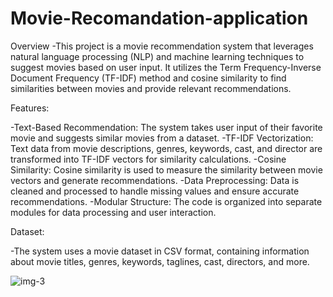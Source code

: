 # Movie-Recomandation-application

Overview
-This project is a movie recommendation system that leverages natural language processing (NLP) and machine learning techniques to suggest movies based on user input. It utilizes the Term Frequency-Inverse Document Frequency (TF-IDF) method and cosine similarity to find similarities between movies and provide relevant recommendations.

Features:

-Text-Based Recommendation: The system takes user input of their favorite movie and suggests similar movies from a dataset.
-TF-IDF Vectorization: Text data from movie descriptions, genres, keywords, cast, and director are transformed into TF-IDF vectors for similarity calculations.
-Cosine Similarity: Cosine similarity is used to measure the similarity between movie vectors and generate recommendations.
-Data Preprocessing: Data is cleaned and processed to handle missing values and ensure accurate recommendations.
-Modular Structure: The code is organized into separate modules for data processing and user interaction.

Dataset:

-The system uses a movie dataset in CSV format, containing information about movie titles, genres, keywords, taglines, cast, directors, and more.


![img-3](https://github.com/AlexPanainte/Movie-Recomandation-application/assets/126809877/1f0d4271-e977-4d24-a8ee-1b8b88c9ac02)
